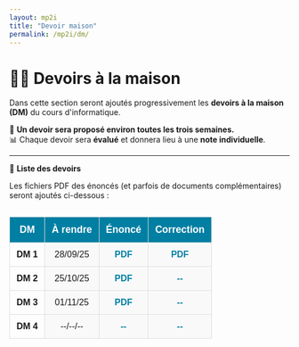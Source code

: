 ```yaml
---
layout: mp2i
title: "Devoir maison"
permalink: /mp2i/dm/
---
```


# 👩‍💻 Devoirs à la maison

Dans cette section seront ajoutés progressivement les **devoirs à la maison (DM)** du cours d'informatique.

📌 **Un devoir sera proposé environ toutes les trois semaines.**  
📊 Chaque devoir sera **évalué** et donnera lieu à une **note individuelle**.

---



<style>
  .concours-table {
    width: 100%;
    border-collapse: collapse;
    font-family: Arial, sans-serif;
    text-align: center;
    margin-top: 30px;
  }

  .concours-table th, .concours-table td {
    padding: 12px;
    border: 1px solid #ddd;
  }

  .concours-table th {
    background-color: #007fa3;
    color: white;
    font-size: 1.1em;
  }

  .concours-table td.subject-cell {
    background-color: #f9f9f9;
  }

  .concours-table tr:hover {
    background-color: #f1f1f1;
  }

  .concours-table a {
    color: #007fa3;
    text-decoration: none;
    font-weight: bold;
  }

  .concours-table a:hover {
    text-decoration: underline;
  }
</style>

📁 **Liste des devoirs**

Les fichiers PDF des énoncés (et parfois de documents complémentaires) seront ajoutés ci-dessous :

<table class="concours-table">
  <thead>
    <tr>
      <th>DM</th>
      <th>À rendre</th>
      <th>Énoncé</th>
      <th>Correction</th>
    </tr>
  </thead>

  <tbody>
    <tr>
      <td><strong>DM 1</strong></td>
      <td class="subject-cell">28/09/25</td>
      <td class="subject-cell"><a href="https://elianacarozza.github.io/files/mp2i/2DM.pdf" target="_blank">PDF</a></td>
      <td class="subject-cell"><a href="https://elianacarozza.github.io/files/mp2i/2DM_CORRECTION.pages" target="_blank">PDF</a></td>
    </tr>
    <tr>
      <td><strong>DM 2</strong></td>
      <td class="subject-cell">25/10/25</td>
      <td class="subject-cell"><a href="https://elianacarozza.github.io/files/mp2i/6DM.pdf" target="_blank">PDF</a></td>
      <td class="subject-cell"><a href="#">--</a></td>
    </tr>
    <tr>
      <td><strong>DM 3</strong></td>
      <td class="subject-cell">01/11/25</td>
      <td class="subject-cell"><a href="https://elianacarozza.github.io/files/mp2i/6DM2.pdf">PDF</a></td>
      <td class="subject-cell"><a href="#">--</a></td>
    </tr>
    <tr>
      <td><strong>DM 4</strong></td>
      <td class="subject-cell">--/--/--</td>
      <td class="subject-cell"><a href="#">--</a></td>
      <td class="subject-cell"><a href="#">--</a></td>
    </tr>
  </tbody>
</table>


